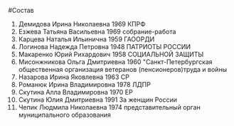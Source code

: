 #Состав
1. Демидова Ирина Николаевна 1969 КПРФ
2. Езжева Татьяна Васильевна 1969 собрание-работа
3. Карцева Наталья Ильинична 1959 ГАООРДИ
4. Логинова Надежда Петровна 1948 ПАТРИОТЫ РОССИИ
5. Макаренко Юрий Рихардович 1958 СОЦИАЛЬНОЙ ЗАЩИТЫ
6. Мисонжникова Ольга Дмитриевна 1960 \"Санкт-Петербургская общественная организация ветеранов (пенсионеров)труда и войны
7. Назарова Ирина Яковлевна 1963 СР
8. Романюк Ирина Владимировна 1978 ЛДПР
9. Скутина Алла Владимировна 1970 ЕР
10. Скутина Юлия Дмитриевна 1991 За женщин России
11. Чепик Людмила Николаевна 1974 представительный орган муниципального образования
